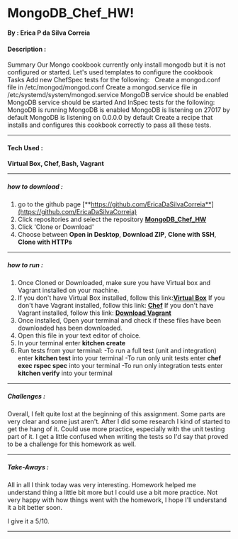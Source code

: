 # MongoDB_Chef_HW!

**By : Erica P da Silva Correia**

#### Description :

Summary
Our Mongo cookbook currently only install mongodb but it is not configured or started. Let's used templates to configure the cookbook
 
Tasks
Add new ChefSpec tests for the following:
 
Create a mongod.conf file in /etc/mongod/mongod.conf
Create a mongod.service file in /etc/systemd/system/mongod.service
MongoDB service should be enabled
MongoDB service should be started
And InSpec tests for the following:
 
MongoDB is running
MongoDB is enabled
MongoDB is listening on 27017 by default
MongoDB is listening on 0.0.0.0 by default
Create a recipe that installs and configures this cookbook correctly to pass all these tests.

-----

#### Tech Used :
**Virtual Box, Chef, Bash, Vagrant**

-----
##### how to download :


1. go to the github page [**https://github.com/EricaDaSilvaCorreia**](https://github.com/EricaDaSilvaCorreia)
2. Click repositories and select the repository [**MongoDB_Chef_HW**](https://github.com/EricaDaSilvaCorreia/MongoDB_Chef_HW)
3. Click 'Clone or Download'
4. Choose between **Open in Desktop**, **Download ZIP**, **Clone with SSH**, **Clone with HTTPs**

-----
##### how to run :


1. Once Cloned or Downloaded, make sure you have Virtual box and Vagrant installed on your machine.
2. If you don't have Virtual Box installed, follow this link:[**Virtual Box**](https://www.virtualbox.org/wiki/Downloads)
If you don't have Vagrant installed, follow this link: [**Chef**](https://downloads.chef.io/chefdk)
If you don't have Vagrant installed, follow this link: [**Download Vagrant**](https://www.vagrantup.com/downloads.html)
3. Once installed, Open your terminal and check if these files have been downloaded has been downloaded.
4. Open this file in your text editor of choice.
5. In your terminal enter **kitchen create**
6. Run tests from your terminal:
   -To run a full test (unit and integration) enter **kitchen test** into your terminal
   -To run only unit tests enter **chef exec rspec spec** into your terminal
   -To run only integration tests enter **kitchen verify** into your terminal

-----


##### Challenges :

Overall, I felt quite lost at the beginning of this assignment. Some parts are very clear and some just aren't. After I did some research I kind of started to get the hang of it. Could use more practice, especially with the unit testing part of it. I get a little confused when writing the tests so I'd say that proved to be a challenge for this homework as well.

-----

##### Take-Aways :

All in all I think today was very interesting. Homework helped me understand thing a little bit more but I could use a bit more practice. Not very happy with how things went with the homework, I hope I'll understand it a bit better soon.

I give it a 5/10.

-----
